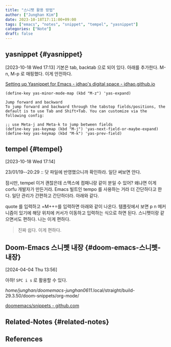```yaml
---
title: "스니펫 활용 방법"
author: ["Junghan Kim"]
date: 2023-10-18T17:11:00+09:00
tags: ["emacs", "notes", "snippet", "tempel", "yasnippet"]
categories: ["Note"]
draft: false
---
```


## yasnippet {#yasnippet}

<span class="timestamp-wrapper"><span class="timestamp">[2023-10-18 Wed 17:13]</span></span> 기본은 tab, backtab 으로 되어 있다. 아래를 추가한다. M-n, M-p 로 매핑했다. 이게 안전하다.

[Setting up Yasnippet for Emacs - jdhao's digital space - jdhao.github.io](https://jdhao.github.io/2021/10/06/yasnippet_setup_emacs/)

```text
(define-key yas-minor-mode-map (kbd "M-z") 'yas-expand)

Jump forward and backward
To jump forward and backward through the tabstop fields/positions, the default is to use Tab and Shift+Tab. You can customize via the following config:

;; use Meta-j and Meta-k to jump between fields
(define-key yas-keymap (kbd "M-j") 'yas-next-field-or-maybe-expand)
(define-key yas-keymap (kbd "M-k") 'yas-prev-field)
```


## tempel {#tempel}

<span class="timestamp-wrapper"><span class="timestamp">[2023-10-18 Wed 17:14]</span></span>

23/01/19--20:29 :: 닷 파일에 반영했으니까 확인하라. 일단 써보면 안다.

잠시만, tempel 이거 괜찮은데 스맥스에 컴패니랑 같이 분일 수 있어? 왜냐면 이게 corfu 개발자가 만든거라. Emacs 빌트인 tempo 를 사용하는 거라 더 간단하다고 한다. 일단 관리가 간편하고 간단하더라. 아래와 같다.

quote 를 입력하고 =M++=를 입력하면 아래와 같이 나온다. 템플릿에서 보면 p n 메커니즘이 있기에 해당 위치에 커서가 이동하고 입력하는 식으로 하면 된다. 스니펫이랑 같으면서도 편하다. 나는 이게 편하다.

> 진짜 쉽다. 이게 편하다.


## Doom-Emacs 스니펫 내장 {#doom-emacs-스니펫-내장}

<span class="timestamp-wrapper"><span class="timestamp">[2024-04-04 Thu 13:56]</span></span>

아하! `SPC i s` 로 활용할 수 있다.

_home/junghan/doomemacs-junghan0611_.local/straight/build-29.3.50/doom-snippets/org-mode/

[doomemacs/snippets - github.com](https://github.com/doomemacs/snippets)


## Related-Notes {#related-notes}

## References

<style>.csl-entry{text-indent: -1.5em; margin-left: 1.5em;}</style><div class="csl-bib-body">
</div>
